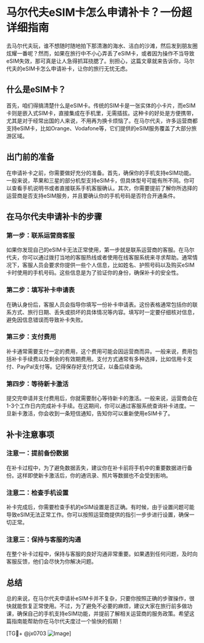 # 马尔代夫eSIM卡怎么申请补卡？一份超详细指南

去马尔代夫玩，谁不想随时随地拍下那清澈的海水、洁白的沙滩，然后发到朋友圈炫耀一番呢？然而，如果在旅行中不小心弄丢了eSIM卡，或者因为操作不当导致eSIM失效，那可真是让人急得抓耳挠腮了。别担心，这篇文章就来告诉你，马尔代夫的eSIM卡怎么申请补卡，让你的旅行无忧无虑。

## 什么是eSIM卡？

首先，咱们得搞清楚什么是eSIM卡。传统的SIM卡是一张实体的小卡片，而eSIM卡则是嵌入式SIM卡，直接集成在手机里，无需插拔。这种卡的好处是方便携带，尤其是对于经常出国的人来说，不用再为换卡烦恼了。在马尔代夫，许多运营商都支持eSIM卡，比如Orange、Vodafone等，它们提供的eSIM服务覆盖了大部分旅游区域。

## 出门前的准备

在申请补卡之前，你需要做好充分的准备。首先，确保你的手机支持eSIM功能。一般来说，苹果和三星的部分机型支持eSIM卡，但具体型号可能有所不同。你可以查看手机说明书或者直接联系手机客服确认。其次，你需要提前了解你所选择的运营商是否支持eSIM服务，并且要确认你的手机号码是否符合开通条件。

## 在马尔代夫申请补卡的步骤

### 第一步：联系运营商客服

如果你发现自己的eSIM卡无法正常使用，第一步就是联系运营商的客服。在马尔代夫，你可以通过拨打当地的客服热线或者使用在线客服系统来寻求帮助。通常情况下，客服人员会要求你提供一些个人信息，比如姓名、护照号码以及购买eSIM卡时使用的手机号码。这些信息是为了验证你的身份，确保补卡的安全性。

### 第二步：填写补卡申请表

在确认身份后，客服人员会指导你填写一份补卡申请表。这份表格通常包括你的联系方式、旅行日期、丢失或损坏的具体情况等内容。填写时一定要仔细核对信息，避免因信息错误而导致补卡失败。

### 第三步：支付费用

补卡通常需要支付一定的费用，这个费用可能会因运营商而异。一般来说，费用包括补卡手续费以及剩余的有效期费用。支付方式通常有多种选择，比如信用卡支付、PayPal支付等。记得保存好支付凭证，以备后续查询。

### 第四步：等待新卡激活

提交完申请并支付费用后，你就需要耐心等待新卡的激活。一般来说，运营商会在1-3个工作日内完成补卡手续。在这期间，你可以通过客服系统查询补卡进度。一旦新卡激活，你会收到一条短信通知，告知你可以重新使用eSIM卡了。

## 补卡注意事项

### 注意一：提前备份数据

在补卡过程中，为了避免数据丢失，建议你在补卡前将手机中的重要数据进行备份。这样即使新卡激活后，你的通讯录、照片等数据也不会受到影响。

### 注意二：检查手机设置

补卡完成后，你需要检查手机的eSIM设置是否正确。有时候，由于设置问题可能导致eSIM无法正常工作。你可以按照运营商提供的指引一步步进行设置，确保一切正常。

### 注意三：保持与客服的沟通

在整个补卡过程中，保持与客服的良好沟通非常重要。如果遇到任何问题，及时向客服反馈，他们会尽快为你解决问题。

## 总结

总的来说，在马尔代夫申请补eSIM卡并不复杂，只要你按照正确的步骤操作，很快就能恢复正常使用。不过，为了避免不必要的麻烦，建议大家在旅行前多做功课，确保自己的手机支持eSIM功能，并提前了解相关运营商的服务政策。希望这篇指南能帮助你在马尔代夫度过一个愉快的假期！

[TG💪+ @jx0703 ![Image](https://github.com/user-attachments/assets/dbca1d08-cadb-493c-b0ec-ad6f7a83f270)]